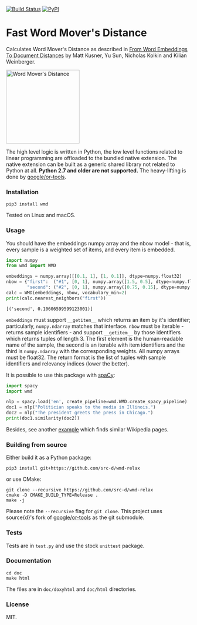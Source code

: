 [![Build Status](https://travis-ci.org/src-d/wmd-relax.svg?branch=master)](https://travis-ci.org/src-d/wmd-relax) [![PyPI](https://img.shields.io/pypi/v/wmd.svg)](https://pypi.python.org/pypi/wmd)

# Fast Word Mover's Distance

Calculates Word Mover's Distance as described in
[From Word Embeddings To Document Distances](http://www.cs.cornell.edu/~kilian/papers/wmd_metric.pdf)
by Matt Kusner, Yu Sun, Nicholas Kolkin and Kilian Weinberger.

<img src="https://blog.sourced.tech/post/lapjv/wmd.png" alt="Word Mover's Distance" width="200"/>

The high level logic is written in Python, the low level functions related to
linear programming are offloaded to the bundled native extension. The native
extension can be built as a generic shared library not related to Python at all.
**Python 2.7 and older are not supported.** The heavy-lifting is done by
[google/or-tools](https://github.com/google/or-tools).


### Installation

```
pip3 install wmd
```
Tested on Linux and macOS.

### Usage

You should have the embeddings numpy array and the nbow model - that is,
every sample is a weighted set of items, and every item is embedded.

```python
import numpy
from wmd import WMD

embeddings = numpy.array([[0.1, 1], [1, 0.1]], dtype=numpy.float32)
nbow = {"first":  ("#1", [0, 1], numpy.array([1.5, 0.5], dtype=numpy.float32)),
        "second": ("#2", [0, 1], numpy.array([0.75, 0.15], dtype=numpy.float32))}
calc = WMD(embeddings, nbow, vocabulary_min=2)
print(calc.nearest_neighbors("first"))
```
```
[('second', 0.10606599599123001)]
```

`embeddings` must support `__getitem__` which returns an item by it's
identifier; particularly, `numpy.ndarray` matches that interface.
`nbow` must be iterable - returns sample identifiers - and support
`__getitem__` by those identifiers which returns tuples of length 3.
The first element is the human-readable name of the sample, the
second is an iterable with item identifiers and the third is `numpy.ndarray`
with the corresponding weights. All numpy arrays must be float32. The return
format is the list of tuples with sample identifiers and relevancy
indices (lower the better).

It is possible to use this package with [spaCy](https://github.com/explosion/spaCy):

```python
import spacy
import wmd

nlp = spacy.load('en', create_pipeline=wmd.WMD.create_spacy_pipeline)
doc1 = nlp("Politician speaks to the media in Illinois.")
doc2 = nlp("The president greets the press in Chicago.")
print(doc1.similarity(doc2))
```

Besides, see another [example](spacy_example.py) which finds similar Wikipedia
pages.

### Building from source

Either build it as a Python package:

```
pip3 install git+https://github.com/src-d/wmd-relax
```

or use CMake:

```
git clone --recursive https://github.com/src-d/wmd-relax
cmake -D CMAKE_BUILD_TYPE=Release .
make -j
```

Please note the `--recursive` flag for `git clone`. This project uses source{d}'s
fork of [google/or-tools](https://github.com/google/or-tools) as the git submodule.

### Tests

Tests are in `test.py` and use the stock `unittest` package.

### Documentation

```
cd doc
make html
```

The files are in `doc/doxyhtml` and `doc/html` directories.

### License

MIT.
